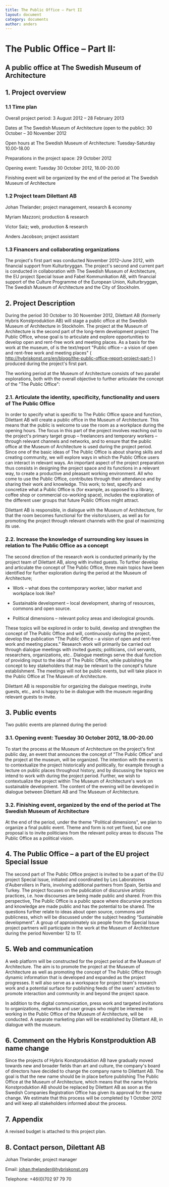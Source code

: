 ```yaml
---
title: The Public Office – Part II
layout: document  
category: documents  
author: anders
---
```


# The Public Office – Part II:
## A public office at The Swedish Museum of Architecture



## 1. Project overview
### 1.1 Time plan
Overall project period: 3 August 2012 – 28 February 2013 

Dates at The Swedish Museum of Architecture (open to the public): 30 October – 30 November 2012

Open hours at The Swedish Museum of Architecture: Tuesday-Saturday 10.00-18.00

Preparations in the project space: 29 October 2012

Opening event: Tuesday 30 October 2012, 18.00-20.00

Finishing event will be organized by the end of the period at The Swedish Museum of Architecture

### 1.2 Project team Dilettant AB
Johan Thelander; project management, research & economy

Myriam Mazzoni; production & research

Victor Saiz; web, production & research

Anders Jacobson; project assistant

### 1.3 Financers and collaborating organizations
The project's first part was conducted November 2012–June 2012, with financial support from Kulturbryggan. The project's second and current part is conducted in collaboration with The Swedish Museum of Architecture, the EU project Special Issue and Fabel Kommunikation AB, with financial support of the Culture Programme of the European Union, Kulturbryggan, The Swedish Museum of Architecture and the City of Stockholm.

## 2. Project Description
During the period 30 October to 30 November 2012, Dilettant AB (formerly Hybris Konstproduktion AB) will stage a public office at the Swedish Museum of Architecture in Stockholm. The project at the Museum of Architecture is the second part of the long-term development project The Public Office, whose goal is to articulate and explore opportunities to develop open and rent-free work and meeting places. As a basis for the work at the museum, of is the text/report "Public office – a vision of open and rent-free work and meeting places" ( http://hybriskonst.org/en/blogg/the-public-office-report-project-part-1 ) produced during the project's first part.

The working period at the Museum of Architecture consists of two parallel explorations, both with the overall objective to further articulate the concept of the "The Public Office":

### 2.1. Articulate the identity, specificity, functionality and users of The Public Office
In order to specify what is specific to The Public Office space and function, Dilettant AB will create a public office in the Museum of Architecture. This means that the public is welcome to use the room as a workplace during the opening hours. The focus in this part of the project involves reaching out to the project's primary target group – freelancers and temporary workers – through relevant channels and networks, and to ensure that the public office at the Museum of Architecture is used during the project period. Since one of the basic ideas of The Public Office is about sharing skills and creating community, we will explore ways in which the Public Office users can interact in relevant ways. An important aspect of the project preparation thus consists in designing the project space and its functions in a relevant way, to create a productive and pleasant working environment. All who come to use the Public Office,  contributes through their attendance and by sharing their work and knowledge. This work; to test, specify and concretize what a Public Office is (for example, as opposed to a library, coffee shop or commercial co-working space), includes the exploration of the different user groups that future Public Offices might attract.

Dilettant AB is responsible, in dialogue with the Museum of Architecture, for that the room becomes functional for the visitors/users, as well as for promoting the project through relevant channels with the goal of maximizing its use.

### 2.2. Increase the knowledge of surrounding key issues in relation to The Public Office as a concept

The second direction of the research work is conducted primarily by the project team of Dilettant AB, along with invited guests. To further develop and articulate the concept of The Public Office, three main topics have been identified for further exploration during the period at the Museum of Architecture;

* Work – what does the contemporary worker, labor market and workplace look like?

* Sustainable development – local development, sharing of resources, commons and open source.

* Political dimensions – relevant policy areas and ideological grounds.

These topics will be explored in order to build, develop and strengthen the concept of The Public Office and will, continuously during the project, develop the publication "The Public Office – a vision of open and rent-free work and meeting places." Research work will primarily be carried out through dialogue meetings with invited guests; politicians, civil servants, researchers, organizations, etc.. Dialogue meetings serve the dual function of providing input to the idea of The Public Office, while publishing the concept to key stakeholders that may be relevant to the concept's future establishment. The meetings will not be public events, but will take place in the Public Office at The Museum of Architecture.

Dilettant AB is responsible for organizing the dialogue meetings, invite guests, etc., and is happy to be in dialogue with the museum regarding relevant guests to invite.

## 3. Public events
Two public events are planned during the period:
### 3.1. Opening event: Tuesday 30 October 2012, 18.00-20.00
To start the process at the Museum of Architecture on the project's first public day, an event that announces the concept of "The Public Office" and the project at the museum, will be organized. The intention with the event is to contextualize the project historically and politically, for example through a lecture on public places throughout history, and by discussing the topics we intend to work with during the project period. Further, we wish to contextualize the project within The Museum of Architecture's work on sustainable development. The content of the evening will be developed in dialogue between Dilettant AB and The Museum of Architecture.

### 3.2. Finishing event, organized by the end of the period at The Swedish Museum of Architecture
At the end of the period, under the theme "Political dimensions", we plan to organize a final public event. Theme and form is not yet fixed, but one proposal is to invite politicians from the relevant policy areas to discuss The Public Office as a political vision.

## 4. The Public Office – a part of the EU project Special Issue 
The second part of The Public Office project is invited to be a part of the EU project Special Issue, initiated and coordinated by Les Laboratoires d'Auberviliers in Paris, involving additional partners from Spain, Serbia and Turkey. The project focuses on the publication of discursive artistic practices, i.e. how discourses are being made public and shared. From this perspective, The Public Office is a public space where discursive practices and knowledge are made ​​public and has the potential to be shared. The questions further relate to ideas about open source, commons and publicness, which will be discussed under the subject heading “Sustainable development”.
A group of approximately six people from the Special Issue project partners will participate in the work at the Museum of Architecture during the period November 12 to 17.

## 5. Web and communication	
A web platform will be constructed for the project period at the Museum of Architecture. The aim is to promote the project at the Museum of Architecture as well as promoting the concept of The Public Office through dynamic information that is developed and expanded as the project progresses. It will also serve as a workspace for project team's research work and a potential surface for publishing feeds of the users' activities to promote interaction and community in and beyond the project space.

In addition to the digital communication, press work and targeted invitations to organizations, networks and user groups who might be interested in working in the Public Office of the Museum of Architecture, will be conducted. A separate marketing plan will be established by Dilettant AB, in dialogue with the museum.

## 6. Comment on the Hybris Konstproduktion AB name change
Since the projects of Hybris Konstproduktion AB have gradually moved towards new and broader fields than art and culture, the company's board of directors have decided to change the company name to Dilettant AB. The goal is that the new name should be in place before publishing The Public Office at the Museum of Architecture, which means that the name Hybris Konstproduktion AB should be replaced by Dilettant AB as soon as the Swedish Companies Registration Office has given its approval for the name change. We estimate that this process will be completed by 1 October 2012 and will keep all stakeholders informed about the process.

## 7. Appendix
A revised budget is attached to this project plan.

## 8. Contact person, Dilettant AB
Johan Thelander, project manager

Email: johan.thelander@hybriskonst.org

Telephone: +46(0)702 97 79 70